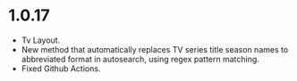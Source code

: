 # 1.0.17

- Tv Layout.
- New method that automatically replaces TV series title season names to abbreviated format in autosearch, using regex pattern matching.
- Fixed Github Actions.
